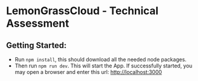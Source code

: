 # LemonGrassCloud - Technical Assessment

## Getting Started:
- Run ```npm install```, this should download all the needed node packages.
- Then run ```npm run dev```. This will start the App. If successfully started, you may open a browser and enter this url: [http://localhost:3000](http://localhost:3000)


